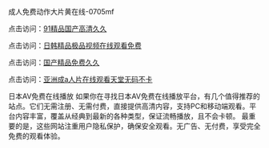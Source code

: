 成人免费动作大片黄在线-0705mf

点击访问：<a href="https://cfad.pages.dev/">91精品国产高清久久</a>

点击访问：<a href="https://gfd-5xg.pages.dev/">日韩精品极品视频在线观看免费</a>

点击访问：<a href="https://fdhf-454.pages.dev/">国产精品免费久久</a>

点击访问：<a href="https://bered.pages.dev/">亚洲成a人片在线观看天堂无码不卡</a>

日本AV免费在线播放
如果你在寻找日本AV免费在线播放平台，有几个值得推荐的站点。它们无需注册、无需付费，直接提供高清内容，支持PC和移动端观看。平台内容丰富，覆盖从经典到最新的各种类型，保证流畅播放，且不会卡顿。
最重要的是，这些网站注重用户隐私保护，确保安全观看。无广告、无付费，享受完全免费的观看体验。

<span style="display:none;">[Canonical link](https://github.com/hh20250705/hh20250705 ）</span>


